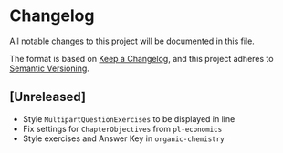 # Changelog
All notable changes to this project will be documented in this file.

The format is based on [Keep a Changelog](https://keepachangelog.com/en/1.0.0/),
and this project adheres to [Semantic Versioning](https://semver.org/spec/v2.0.0.html).

## [Unreleased]

* Style `MultipartQuestionExercises` to be displayed in line
* Fix settings for `ChapterObjectives` from `pl-economics`
* Style exercises and Answer Key in `organic-chemistry`
